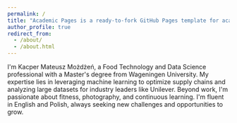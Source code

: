 ```yaml
---
permalink: /
title: "Academic Pages is a ready-to-fork GitHub Pages template for academic personal websites"
author_profile: true
redirect_from: 
  - /about/
  - /about.html
---
```

I'm Kacper Mateusz Możdżeń, a Food Technology and Data Science professional with a Master's degree from Wageningen University. My expertise lies in leveraging machine learning to optimize supply chains and analyzing large datasets for industry leaders like Unilever. Beyond work, I'm passionate about fitness, photography, and continuous learning. I'm fluent in English and Polish, always seeking new challenges and opportunities to grow.
